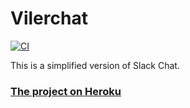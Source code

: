 # Vilerchat
[![CI](https://github.com/VilerIT/frontend-project-lvl4/actions/workflows/ci.yml/badge.svg)](https://github.com/VilerIT/frontend-project-lvl4/actions/workflows/ci.yml)

This is a simplified version of Slack Chat.

### [The project on Heroku](https://vilerchat.herokuapp.com/)
